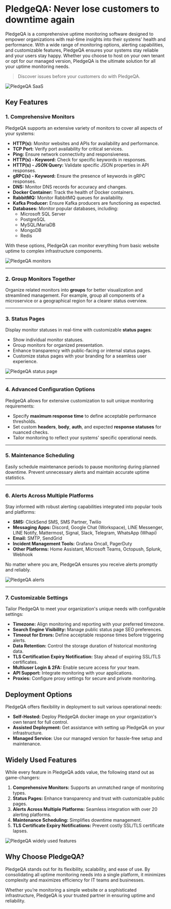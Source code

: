 # PledgeQA: Never lose customers to downtime again

PledgeQA is a comprehensive uptime monitoring software designed to empower organizations with real-time insights into their systems' health and performance. With a wide range of monitoring options, alerting capabilities, and customizable features, PledgeQA ensures your systems stay reliable and your users stay happy. Whether you choose to host on your own tenant or opt for our managed version, PledgeQA is the ultimate solution for all your uptime monitoring needs.

> Discover issues before your customers do with PledgeQA.

![PledgeQA SaaS](./images/landing.png)

## Key Features

### 1. **Comprehensive Monitors**

PledgeQA supports an extensive variety of monitors to cover all aspects of your systems:

- **HTTP(s):** Monitor websites and APIs for availability and performance.
- **TCP Port:** Verify port availability for critical services.
- **Ping:** Ensure network connectivity and responsiveness.
- **HTTP(s) - Keyword:** Check for specific keywords in responses.
- **HTTP(s) - JSON Query:** Validate specific JSON properties in API responses.
- **gRPC(s) - Keyword:** Ensure the presence of keywords in gRPC responses.
- **DNS:** Monitor DNS records for accuracy and changes.
- **Docker Container:** Track the health of Docker containers.
- **RabbitMQ:** Monitor RabbitMQ queues for availability.
- **Kafka Producer:** Ensure Kafka producers are functioning as expected.
- **Databases:** Monitor popular databases, including:
  - Microsoft SQL Server
  - PostgreSQL
  - MySQL/MariaDB
  - MongoDB
  - Redis

With these options, PledgeQA can monitor everything from basic website uptime to complex infrastructure components.

![PledgeQA monitors](./images/monitors.png)

---

### 2. **Group Monitors Together**

Organize related monitors into **groups** for better visualization and streamlined management. For example, group all components of a microservice or a geographical region for a clearer status overview.

---

### 3. **Status Pages**

Display monitor statuses in real-time with customizable **status pages**:

- Show individual monitor statuses.
- Group monitors for organized presentation.
- Enhance transparency with public-facing or internal status pages.
- Customize status pages with your branding for a seamless user experience.

![PledgeQA status page](./images/status.png)

---

### 4. **Advanced Configuration Options**

PledgeQA allows for extensive customization to suit unique monitoring requirements:

- Specify **maximum response time** to define acceptable performance thresholds.
- Set custom **headers**, **body**, **auth**, and expected **response statuses** for nuanced checks.
- Tailor monitoring to reflect your systems' specific operational needs.

---

### 5. **Maintenance Scheduling**

Easily schedule maintenance periods to pause monitoring during planned downtime. Prevent unnecessary alerts and maintain accurate uptime statistics.

---

### 6. **Alerts Across Multiple Platforms**

Stay informed with robust alerting capabilities integrated into popular tools and platforms:

- **SMS:** ClickSend SMS, SMS Partner, Twilio
- **Messaging Apps:** Discord, Google Chat (Workspace), LINE Messenger, LINE Notify, Mattermost, Signal, Slack, Telegram, WhatsApp (Whapi)
- **Email:** SMTP, SendGrid
- **Incident Management Tools:** Grafana Oncall, PagerDuty
- **Other Platforms:** Home Assistant, Microsoft Teams, Octopush, Splunk, Webhook

No matter where you are, PledgeQA ensures you receive alerts promptly and reliably.

![PledgeQA alerts](./images/alerts.png)

---

### 7. **Customizable Settings**

Tailor PledgeQA to meet your organization's unique needs with configurable settings:

- **Timezone:** Align monitoring and reporting with your preferred timezone.
- **Search Engine Visibility:** Manage public status page SEO preferences.
- **Timeout for Errors:** Define acceptable response times before triggering alerts.
- **Data Retention:** Control the storage duration of historical monitoring data.
- **TLS Certification Expiry Notification:** Stay ahead of expiring SSL/TLS certificates.
- **Multiuser Login & 2FA:** Enable secure access for your team.
- **API Support:** Integrate monitoring with your applications.
- **Proxies:** Configure proxy settings for secure and private monitoring.

## Deployment Options

PledgeQA offers flexibility in deployment to suit various operational needs:

- **Self-Hosted:** Deploy PledgeQA docker image on your organization's own tenant for full control.
- **Assisted Deployment:** Get assistance with setting up PledgeQA on your infrastructure.
- **Managed Service:** Use our managed version for hassle-free setup and maintenance.

## Widely Used Features

While every feature in PledgeQA adds value, the following stand out as game-changers:

1. **Comprehensive Monitors:** Supports an unmatched range of monitoring types.
2. **Status Pages:** Enhance transparency and trust with customizable public pages.
3. **Alerts Across Multiple Platforms:** Seamless integration with over 20 alerting platforms.
4. **Maintenance Scheduling:** Simplifies downtime management.
5. **TLS Certificate Expiry Notifications:** Prevent costly SSL/TLS certificate lapses.

![PledgeQA widely used features](./images/widely.png)

## Why Choose PledgeQA?

PledgeQA stands out for its flexibility, scalability, and ease of use. By consolidating all uptime monitoring needs into a single platform, it minimizes complexity and maximizes efficiency for IT teams and businesses.

Whether you’re monitoring a simple website or a sophisticated infrastructure, PledgeQA is your trusted partner in ensuring uptime and reliability.
